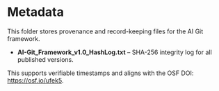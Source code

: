 # Metadata

This folder stores provenance and record-keeping files for the AI Git framework.

- **AI-Git_Framework_v1.0_HashLog.txt** – SHA-256 integrity log for all published versions.

This supports verifiable timestamps and aligns with the OSF DOI: https://osf.io/ufek5.
